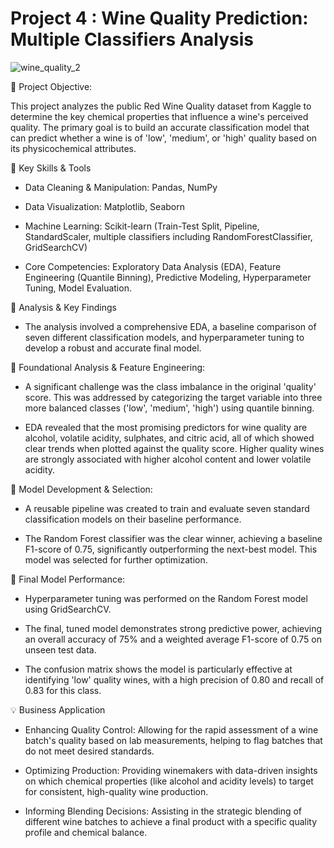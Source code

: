 # Project 4 : Wine Quality Prediction: Multiple Classifiers Analysis

![wine_quality_2](https://github.com/user-attachments/assets/eeb2feef-f00c-46e1-91b1-d149bd5185a2)

🔷 Project Objective:

This project analyzes the public Red Wine Quality dataset from Kaggle to determine the key chemical properties that influence a wine's perceived quality. The primary goal is to build an accurate classification model that can predict whether a wine is of 'low', 'medium', or 'high' quality based on its physicochemical attributes.

🌟 Key Skills & Tools

- Data Cleaning & Manipulation: Pandas, NumPy

- Data Visualization: Matplotlib, Seaborn

- Machine Learning: Scikit-learn (Train-Test Split, Pipeline, StandardScaler, multiple classifiers including RandomForestClassifier, GridSearchCV)

- Core Competencies: Exploratory Data Analysis (EDA), Feature Engineering (Quantile Binning), Predictive Modeling, Hyperparameter Tuning, Model Evaluation.

🌿 Analysis & Key Findings

- The analysis involved a comprehensive EDA, a baseline comparison of seven different classification models, and hyperparameter tuning to develop a robust and accurate final model.

🌿 Foundational Analysis & Feature Engineering:

- A significant challenge was the class imbalance in the original 'quality' score. This was addressed by categorizing the target variable into three more balanced classes ('low', 'medium', 'high') using quantile binning.

- EDA revealed that the most promising predictors for wine quality are alcohol, volatile acidity, sulphates, and citric acid, all of which showed clear trends when plotted against the quality score. Higher quality wines are strongly associated with higher alcohol content and lower volatile acidity.

🌿 Model Development & Selection:

- A reusable pipeline was created to train and evaluate seven standard classification models on their baseline performance.

- The Random Forest classifier was the clear winner, achieving a baseline F1-score of 0.75, significantly outperforming the next-best model. This model was selected for further optimization.

🌿 Final Model Performance:

- Hyperparameter tuning was performed on the Random Forest model using GridSearchCV.

- The final, tuned model demonstrates strong predictive power, achieving an overall accuracy of 75% and a weighted average F1-score of 0.75 on unseen test data.

- The confusion matrix shows the model is particularly effective at identifying 'low' quality wines, with a high precision of 0.80 and recall of 0.83 for this class.

💡 Business Application

- Enhancing Quality Control: Allowing for the rapid assessment of a wine batch's quality based on lab measurements, helping to flag batches that do not meet desired standards.

- Optimizing Production: Providing winemakers with data-driven insights on which chemical properties (like alcohol and acidity levels) to target for consistent, high-quality wine production.

- Informing Blending Decisions: Assisting in the strategic blending of different wine batches to achieve a final product with a specific quality profile and chemical balance.

